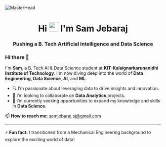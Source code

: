 ![MasterHead](https://github.com/user-attachments/assets/556eeb95-4b9d-4dd6-a4b6-a8ff0bf4d61f)

<h1 align="center">Hi <img src="https://raw.githubusercontent.com/iampavangandhi/iampavangandhi/master/gifs/Hi.gif" width="30px"> I'm Sam Jebaraj</h1>
<h3 align="center">Pushing a B. Tech Artificial Intelligence and Data Science</h3>

### Hi there 👋

I'm **Sam**, a B. Tech AI & Data Science student at **KIT-Kalaignarkarunanidhi Institute of Technology**. I'm now diving deep into the world of **Data Engineering**, **Data Science**, **AI**, and **ML**.

- 🔍 I’m passionate about leveraging data to drive insights and innovation.
- 👯 I’m looking to collaborate on **Data Analytics** projects.
- 🤝 I’m currently seeking opportunities to expand my knowledge and skills in **Data Science**.

📫 **How to reach me:** [samjebaraj.sj@gmail.com](mailto:samjebaraj.sj@gmail.com)

---

⚡ **Fun fact:** I transitioned from a Mechanical Engineering background to explore the exciting world of data!

